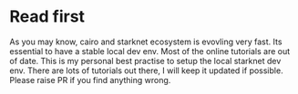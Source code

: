 # Read first

As you may know, cairo and starknet ecosystem is evovling very fast. Its essential to have a stable local dev env. Most of the online tutorials are out of date. This is my personal best practise to setup the local starknet dev env. There are lots of tutorials out there, I will keep it updated if possible.
Please raise PR if you find anything wrong.

